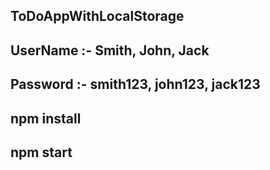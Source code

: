 ## ToDoAppWithLocalStorage

## UserName :- Smith, John, Jack
## Password :- smith123, john123, jack123

## npm install
## npm start